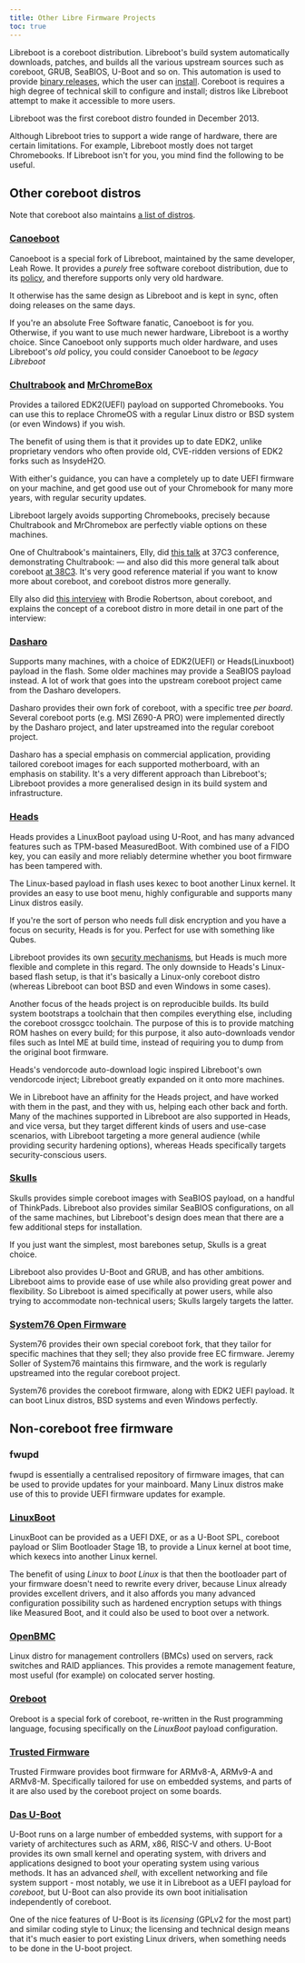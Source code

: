```yaml
---
title: Other Libre Firmware Projects
toc: true
---
```


Libreboot is a coreboot distribution. Libreboot's build system automatically
downloads, patches, and builds all the various upstream sources such as
coreboot, GRUB, SeaBIOS, U-Boot and so on. This automation is used to provide
[binary releases](../download/), which the user can [install](../install/).
Coreboot is requires a high degree of technical skill to configure and install; 
distros like Libreboot attempt to make it accessible to more users.

Libreboot was the first coreboot distro founded in December 2013.

Although Libreboot tries to support a wide range of hardware, there are certain
limitations. For example, Libreboot mostly does not target Chromebooks. If
Libreboot isn't for you, you mind find the following to be useful.

## Other coreboot distros

Note that coreboot also maintains [a list of
distros](https://coreboot.org/users.html).

### [Canoeboot](https://canoeboot.org)

Canoeboot is a special fork of Libreboot, maintained by the same developer,
Leah Rowe. It provides a *purely* free software coreboot distribution, due to
its [policy](https://canoeboot.org/news/policy.html), and therefore supports
only very old hardware.

It otherwise has the same design as Libreboot and is kept in sync, often doing
releases on the same days.

If you're an absolute Free Software fanatic, Canoeboot is for you. Otherwise,
if you want to use much newer hardware, Libreboot is a worthy choice. Since
Canoeboot only supports much older hardware, and uses Libreboot's *old* policy,
you could consider Canoeboot to be *legacy Libreboot*

### [Chultrabook](https://docs.chrultrabook.com) and [MrChromeBox](https://docs.mrchromebox.tech/)

Provides a tailored EDK2(UEFI) payload on supported Chromebooks. You can use
this to replace ChromeOS with a regular Linux distro or BSD system (or even
Windows) if you wish.

The benefit of using them is that it provides up to date EDK2, unlike
proprietary vendors who often provide old, CVE-ridden versions of EDK2 forks
such as InsydeH2O.

With either's guidance, you can have a completely up to date UEFI firmware
on your machine, and get good use out of your Chromebook for many more years,
with regular security updates.

Libreboot largely avoids supporting Chromebooks, precisely because Chultrabook
and MrChromebox are perfectly viable options on these machines.

One of Chultrabook's maintainers, Elly, did [this
talk](https://www.youtube.com/watch?v=7HFIQi835wY) at 37C3 conference,
demonstrating Chultrabook: &mdash; and also did this more general talk about
coreboot [at 38C3](https://www.youtube.com/watch?v=LD9tOcf4OkA). It's very good
reference material if you want to know more about coreboot, and coreboot
distros more generally.

Elly also did [this interview](https://www.youtube.com/watch?v=4Am_1MzJ6ZA)
with Brodie Robertson, about coreboot, and explains the concept of a coreboot
distro in more detail in one part of the interview:

### [Dasharo](https://docs.dasharo.com)

Supports many machines, with a choice of EDK2(UEFI) or Heads(Linuxboot)
payload in the flash. Some older machines may provide a SeaBIOS payload
instead. A lot of work that goes into the upstream coreboot project came
from the Dasharo developers.

Dasharo provides their own fork of coreboot, with a specific tree *per board*.
Several coreboot ports (e.g. MSI Z690-A PRO) were implemented directly by the
Dasharo project, and later upstreamed into the regular coreboot project.

Dasharo has a special emphasis on commercial application, providing tailored
coreboot images for each supported motherboard, with an emphasis on stability.
It's a very different approach than Libreboot's; Libreboot provides a more
generalised design in its build system and infrastructure.

### [Heads](https://osresearch.net)

Heads provides a LinuxBoot payload using U-Root, and has many advanced features
such as TPM-based MeasuredBoot. With combined use of a FIDO key, you can easily
and more reliably determine whether you boot firmware has been tampered with.

The Linux-based payload in flash uses kexec to boot another Linux kernel. It
provides an easy to use boot menu, highly configurable and supports many Linux
distros easily.

If you're the sort of person who needs full disk encryption and you have a
focus on security, Heads is for you. Perfect for use with something like Qubes.

Libreboot provides its own [security
mechanisms](../linux/grub_hardening/), but Heads is much more flexible
and complete in this regard. The only downside to Heads's Linux-based flash
setup, is that it's basically a Linux-only coreboot distro (whereas Libreboot
can boot BSD and even Windows in some cases).

Another focus of the heads project is on reproducible builds. Its build
system bootstraps a toolchain that then compiles everything else, including the
coreboot crossgcc toolchain. The purpose of this is to provide matching ROM
hashes on every build; for this purpose, it also auto-downloads vendor files
such as Intel ME at build time, instead of requiring you to dump from the
original boot firmware.

Heads's vendorcode auto-download logic inspired Libreboot's own vendorcode
inject; Libreboot greatly expanded on it onto more machines.

We in Libreboot have an affinity for the Heads project, and have worked with
them in the past, and they with us, helping each other back and forth. Many of
the machines supported in Libreboot are also supported in Heads, and vice
versa, but they target different kinds of users and use-case scenarios, with
Libreboot targeting a more general audience (while providing security hardening
options), whereas Heads specifically targets security-conscious users.

### [Skulls](https://github.com/merge/skulls)

Skulls provides simple coreboot images with SeaBIOS payload, on a handful of
ThinkPads. Libreboot also provides similar SeaBIOS configurations, on all of
the same machines, but Libreboot's design does mean that there are a few
additional steps for installation.

If you just want the simplest, most barebones setup, Skulls is a great choice.

Libreboot also provides U-Boot and GRUB, and has other ambitions. Libreboot
aims to provide ease of use while also providing great power and flexibility.
So Libreboot is aimed specifically at power users, while also trying to
accommodate non-technical users; Skulls largely targets the latter.

### [System76 Open Firmware](https://github.com/system76/firmware-open)

System76 provides their own special coreboot fork, that they tailor for
specific machines that they sell; they also provide free EC firmware. Jeremy
Soller of System76 maintains this firmware, and the work is regularly
upstreamed into the regular coreboot project.

System76 provides the coreboot firmware, along with EDK2 UEFI payload. It can
boot Linux distros, BSD systems and even Windows perfectly.

## Non-coreboot free firmware

### fwupd

fwupd is essentially a centralised repository of firmware images, that
can be used to provide updates for your mainboard. Many Linux distros make use
of this to provide UEFI firmware updates for example.

### [LinuxBoot](https://linuxboot.org)

LinuxBoot can be provided as a UEFI DXE, or as a U-Boot SPL, coreboot payload
or Slim Bootloader Stage 1B, to provide a Linux kernel at boot time, which
kexecs into another Linux kernel.

The benefit of using *Linux* to *boot Linux* is that then the bootloader part
of your firmware doesn't need to rewrite every driver, because Linux already
provides excellent drivers, and it also affords you many advanced
configuration possibility such as hardened encryption setups with things
like Measured Boot, and it could also be used to boot over a network.

### [OpenBMC](https://github.com/openbmc/docs)

Linux distro for management controllers (BMCs) used on servers,
rack switches and RAID appliances. This provides a remote management
feature, most useful (for example) on colocated server hosting.

### [Oreboot](https://github.com/oreboot/oreboot)

Oreboot is a special fork of coreboot, re-written in the Rust programming
language, focusing specifically on the *LinuxBoot* payload configuration.

### [Trusted Firmware](https://opensourcefirmware.foundation/projects/)

Trusted Firmware provides boot firmware for ARMv8-A, ARMv9-A
and ARMv8-M. Specifically tailored for use on embedded systems, and parts of
it are also used by the coreboot project on some boards.

### [Das U-Boot](https://www.u-boot.org)

U-Boot runs on a large number of embedded systems, with support for a variety
of architectures such as ARM, x86, RISC-V and others. U-Boot provides its own
small kernel and operating system, with drivers and applications designed to
boot your operating system using various methods. It has an advanced *shell*,
with excellent networking and file system support - most notably, we use it
in Libreboot as a UEFI payload for *coreboot*, but U-Boot can also provide its
own boot initialisation independently of coreboot.

One of the nice features of U-Boot is its *licensing* (GPLv2 for the most part)
and similar coding style to Linux; the licensing and technical design means
that it's much easier to port existing Linux drivers, when something needs to
be done in the U-boot project.
